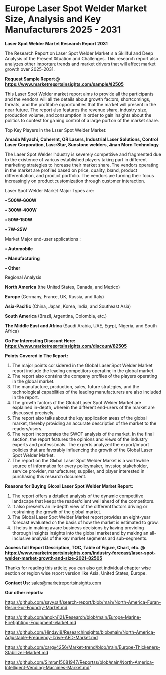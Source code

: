# Europe Laser Spot Welder Market Size, Analysis and Key Manufacturers 2025 - 2031

<strong>Laser Spot Welder Market Research Report 2031</strong>

The Research Report on Laser Spot Welder Market is a Skillful and Deep Analysis of the Present Situation and Challenges. This research report also analyzes other important trends and market drivers that will affect market growth over 2025-2031.

<strong>Request Sample Report @ <a href=https://www.marketreportsinsights.com/sample/82505>https://www.marketreportsinsights.com/sample/82505</a></strong>

This Laser Spot Welder market report aims to provide all the participants and the vendors will all the details about growth factors, shortcomings, threats, and the profitable opportunities that the market will present in the near future. The report also features the revenue share, industry size, production volume, and consumption in order to gain insights about the politics to contest for gaining control of a large portion of the market share.

Top Key Players in the Laser Spot Welder Market:

<strong>Amada Miyachi, Coherent, OR Lasers, Industrial Laser Solutions, Control Laser Corporation, LaserStar, Sunstone welders, Jinan Morn Technology</strong>

The Laser Spot Welder Industry is severely competitive and fragmented due to the existence of various established players taking part in different marketing strategies to increase their market share. The vendors operating in the market are profiled based on price, quality, brand, product differentiation, and product portfolio. The vendors are turning their focus increasingly on product customization through customer interaction.

Laser Spot Welder Market Major Types are:

<strong>• 500W-600W

• 300W-400W

• 50W-150W

• 7W-25W</strong>

Market Major end-user applications :

<strong>• Automobile

• Manufacturing

• Other</strong>

Regional Analysis

</u><strong><b>North America</b></strong> (the United States, Canada, and Mexico)

<strong><b>Europe </b></strong>(Germany, France, UK, Russia, and Italy)

<strong><b>Asia-Pacific</b></strong> (China, Japan, Korea, India, and Southeast Asia)

<strong><b>South America</b></strong> (Brazil, Argentina, Colombia, etc.)

<strong><b>The Middle East and Africa</b></strong> (Saudi Arabia, UAE, Egypt, Nigeria, and South Africa)

<strong>Go For Interesting Discount Here: <a href=https://www.marketreportsinsights.com/discount/82505>https://www.marketreportsinsights.com/discount/82505</a></strong>

<strong>Points Covered in The Report:</strong>
<ol>
  <li>The major points considered in the Global Laser Spot Welder Market report include the leading competitors operating in the global market.</li>
  <li>The report also contains the company profiles of the players operating in the global market.</li>
  <li>The manufacture, production, sales, future strategies, and the technological capabilities of the leading manufacturers are also included in the report.</li>
  <li>The growth factors of the Global Laser Spot Welder Market are explained in-depth, wherein the different end-users of the market are discussed precisely.</li>
  <li>The report also talks about the key application areas of the global market, thereby providing an accurate description of the market to the readers/users.</li>
  <li>The report incorporates the SWOT analysis of the market. In the final section, the report features the opinions and views of the industry experts and professionals. The experts analyzed the export/import policies that are favorably influencing the growth of the Global Laser Spot Welder Market.</li>
  <li>The report on the Global Laser Spot Welder Market is a worthwhile source of information for every policymaker, investor, stakeholder, service provider, manufacturer, supplier, and player interested in purchasing this research document.</li>
</ol>
<strong>Reasons for Buying Global Laser Spot Welder Market Report:</strong>

<ol>
  <li>The report offers a detailed analysis of the dynamic competitive landscape that keeps the reader/client well ahead of the competitors.</li>
  <li>It also presents an in-depth view of the different factors driving or restraining the growth of the global market.</li>
  <li>The Global Laser Spot Welder Market report provides an eight-year forecast evaluated on the basis of how the market is estimated to grow.</li>
  <li>It helps in making aware business decisions by having providing thorough insights insights into the global market and by making an all-inclusive analysis of the key market segments and sub-segments.</li>
</ol>
<strong>Access full Report Description, TOC, Table of Figure, Chart, etc. @ <a href=https://www.marketreportsinsights.com/industry-forecast/laser-spot-welder-market-growth-and-size-2021-82505>https://www.marketreportsinsights.com/industry-forecast/laser-spot-welder-market-growth-and-size-2021-82505</a></strong>


Thanks for reading this article; you can also get individual chapter wise section or region wise report version like Asia, United States, Europe.

<strong>Contact Us:</strong>
sales@marketreportsinsights.com

<strong>Our other reports:</strong>

<a href=https://github.com/sayysaif/search-report/blob/main/North-America-Furan-Resin-For-Foundry-Market.md>https://github.com/sayysaif/search-report/blob/main/North-America-Furan-Resin-For-Foundry-Market.md</a>

<a href=https://github.com/anokhi121/Research/blob/main/Europe-Marine-Firefighting-Equipment-Market.md>https://github.com/anokhi121/Research/blob/main/Europe-Marine-Firefighting-Equipment-Market.md</a>

<a href=https://github.com/Hindavi8/Researchinsights/blob/main/North-America-Adjustable-Frequency-Drive-AFD-Market.md>https://github.com/Hindavi8/Researchinsights/blob/main/North-America-Adjustable-Frequency-Drive-AFD-Market.md</a>

<a href=https://github.com/cargo4256/Market-trend/blob/main/Europe-Thickeners-Stabilizer-Market.md>https://github.com/cargo4256/Market-trend/blob/main/Europe-Thickeners-Stabilizer-Market.md</a>

<a href=https://github.com/Simran15081947/Reportss/blob/main/North-America-Intelligent-Vending-Machines-Market.md>https://github.com/Simran15081947/Reportss/blob/main/North-America-Intelligent-Vending-Machines-Market.md</a>"
